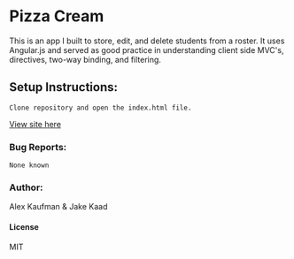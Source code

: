 # Pizza Cream
This is an app I built to store, edit, and delete students from a roster.  It uses Angular.js and served as good practice
in understanding client side MVC's, directives, two-way binding, and filtering.
## Setup Instructions:
```
Clone repository and open the index.html file.
```

[View site here](http://alexkaufman06.github.io/student-roster/)

### Bug Reports:
```
None known
```
### Author:
Alex Kaufman & Jake Kaad
#### License
MIT

